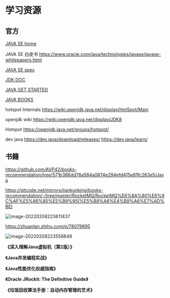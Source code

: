 # 学习资源

## 官方

[JAVA SE home](https://docs.oracle.com/javase/8/)

JAVA SE 白皮书 https://www.oracle.com/java/technologies/javase/javase-whitepapers.html

 [JAVA SE spec](https://docs.oracle.com/javase/specs/index.html)

[JDK DOC](https://docs.oracle.com/javase/8/docs/)

[JAVA GET STARTED](https://docs.oracle.com/javase/tutorial/getStarted/index.html)

[JAVA BOOKS](https://docs.oracle.com/javase/8/javase-books.htm)

hotspot Internals https://wiki.openjdk.java.net/display/HotSpot/Main

openjdk wiki https://wiki.openjdk.java.net/display/JDK8

Hotspot https://openjdk.java.net/groups/hotspot/

dev java https://dev.java/download/releases/ https://dev.java/learn/





## 书籍

https://github.com/AVP42/books-recommendation/tree/571b386dd78a584a0874e294efd415e81fc263e5/Java

https://gitcode.net/mirrors/jiankunking/books-recommendation/-/tree/master/RocketMQ/RocketMQ%E6%8A%80%E6%9C%AF%E5%86%85%E5%B9%95(%E5%B8%A6%E4%B9%A6%E7%AD%BE)

![image-20220208223611437](images/image-20220208223611437.png)



https://zhuanlan.zhihu.com/p/78079695

![image-20220208223558849](images/image-20220208223558849.png)



**《深入理解Java虚拟机（第2版）》**

**《Java并发编程实战》**

**《Java性能优化权威指南》**

**《Oracle JRockit: The Definitive Guide》**

**《垃圾回收算法手册：自动内存管理的艺术》**
